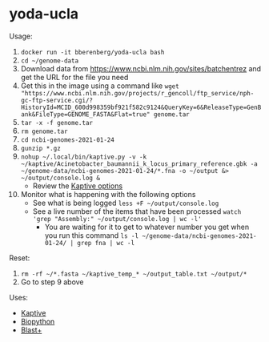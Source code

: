 # yoda-ucla

Usage:
1. `docker run -it bberenberg/yoda-ucla bash`
2. `cd ~/genome-data`
3. Download data from https://www.ncbi.nlm.nih.gov/sites/batchentrez and get the URL for the file you need
4. Get this in the image using a command like `wget "https://www.ncbi.nlm.nih.gov/projects/r_gencoll/ftp_service/nph-gc-ftp-service.cgi/?HistoryId=MCID_600d998359bf921f582c9124&QueryKey=6&ReleaseType=GenBank&FileType=GENOME_FASTA&Flat=true" genome.tar`
5. `tar -x -f genome.tar`
6. `rm genome.tar`
7. `cd ncbi-genomes-2021-01-24`
8. `gunzip *.gz`
9. `nohup ~/.local/bin/kaptive.py -v -k ~/kaptive/Acinetobacter_baumannii_k_locus_primary_reference.gbk -a ~/genome-data/ncbi-genomes-2021-01-24/*.fna -o ~/output &> ~/output/console.log &`
   * Review the [Kaptive options](https://github.com/katholt/Kaptive)
10. Monitor what is happening with the following options
    * See what is being logged `less +F ~/output/console.log`
    * See a live number of the items that have been processed `watch 'grep "Assembly:" ~/output/console.log | wc -l'`
       * You are waiting for it to get to whatever number you get when you run this command `ls -l ~/genome-data/ncbi-genomes-2021-01-24/ | grep fna | wc -l`

Reset:
1. `rm -rf ~/*.fasta ~/kaptive_temp_* ~/output_table.txt ~/output/*`
2. Go to step 9 above

Uses: 
- [Kaptive](https://github.com/katholt/Kaptive)
- [Biopython](https://github.com/biopython/biopython)
- [Blast+](https://blast.ncbi.nlm.nih.gov/Blast.cgi?CMD=Web&PAGE_TYPE=BlastDocs&DOC_TYPE=Download)
